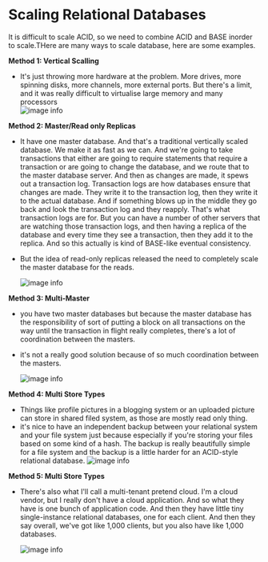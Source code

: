 # Scaling Relational Databases

It is difficult to scale ACID, so we need to combine ACID and BASE inorder to scale.THere are many ways to scale database, here are some examples.

**Method 1: Vertical Scalling**

- It's just throwing more hardware at the problem. More drives, more spinning disks, more channels, more external ports. But there's a limit, and it was really difficult to virtualise large memory and many processors  
  ![image info](../images/12.png)

**Method 2: Master/Read only Replicas**

- It have one master database. And that's a traditional vertically scaled database. We make it as fast as we can. And we're going to take transactions that either are going to require statements that require a transaction or are going to change the database, and we route that to the master database server. And then as changes are made, it spews out a transaction log. Transaction logs are how databases ensure that changes are made. They write it to the transaction log, then they write it to the actual database. And if something blows up in the middle they go back and look the transaction log and they reapply. That's what transaction logs are for. But you can have a number of other servers that are watching those transaction logs, and then having a replica of the database and every time they see a transaction, then they add it to the replica. And so this actually is kind of BASE-like eventual consistency.
- But the idea of read-only replicas released the need to completely scale the master database for the reads.

  ![image info](../images/13.png)

**Method 3: Multi-Master**

- you have two master databases but because the master database has the responsibility of sort of putting a block on all transactions on the way until the transaction in flight really completes, there's a lot of coordination between the masters.
- it's not a really good solution because of so much coordination between the masters.

  ![image info](../images/14.png)

**Method 4: Multi Store Types**

- Things like profile pictures in a blogging system or an uploaded picture can store in shared filed system, as those are mostly read only thing.
- it's nice to have an independent backup between your relational system and your file system just because especially if you're storing your files based on some kind of a hash. The backup is really beautifully simple for a file system and the backup is a little harder for an ACID-style relational database.
  ![image info](../images/15.png)

**Method 5: Multi Store Types**

- There's also what I'll call a multi-tenant pretend cloud. I'm a cloud vendor, but I really don't have a cloud application. And so what they have is one bunch of application code. And then they have little tiny single-instance relational databases, one for each client. And then they say overall, we've got like 1,000 clients, but you also have like 1,000 databases.

  ![image info](../images/16.png)
